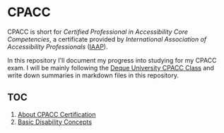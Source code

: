 # CPACC
CPACC is short for _Certified Professional in Accessibility Core Competencies_, a certificate provided by _International Association of Accessibility Professionals_ ([IAAP](https://www.accessibilityassociation.org/s/)).

In this repository I'll document my progress into studying for my CPACC exam. I will be mainly following the [Deque University CPACC Class](https://dequeuniversity.com/class/iaap-cpacc) and write down summaries in markdown files in this repository.

## TOC
1. [About CPACC Certification](1-about-cpacc-certification.md)
2. [Basic Disability Concepts](2-basic-disability-concepts.md)
